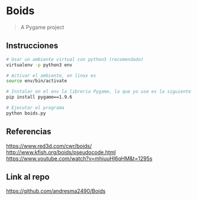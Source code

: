 # Boids

> A Pygame project

## Instrucciones

``` bash
# Usar un ambiente virtual con python3 (recomendado)
virtualenv -p python3 env

# Activar el ambiente, en linux es
source env/bin/activate

# Instalar en el env la libreria Pygame, la que yo use es la siguiente version:
pip install pygame==1.9.6

# Ejecutar el programa
python boids.py
```


## Referencias

https://www.red3d.com/cwr/boids/
http://www.kfish.org/boids/pseudocode.html
https://www.youtube.com/watch?v=mhjuuHl6qHM&t=1295s


## Link al repo

https://github.com/andresma2490/Boids
